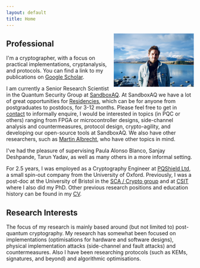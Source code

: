 ```yaml
---
layout: default
title: Home
---
```


<img align="right" src="files/DSCF5469.jpg" alt="drawing" style="width:215px; padding-left: 5px"/>

## Professional 

I'm a cryptographer, with a focus on practical implementations, cryptanalysis, and protocols. 
You can find a link to my publications on [Google Scholar](https://scholar.google.co.uk/citations?user=LItUNn4AAAAJ&hl=en).

I am currently a Senior Research Scientist in the Quantum Security Group at [SandboxAQ](https://www.sandboxaq.com/). At SandboxAQ we have a lot of great opportunities for [Residencies](https://www.sandboxaq.com/company/residencies), which can be for anyone from postgraduates to postdocs, for 3-12 months. Please feel free to get in [contact](https://jameshowe.eu/contact/) to informally enquire, I would be interested in topics (in PQC or others) ranging from FPGA or microcontroller designs, side-channel analysis and countermeasures, protocol design, crypto-agility, and developing our open-source tools at SandboxAQ. We also have other researchers, such as [Martin Albrecht](https://martinralbrecht.wordpress.com/2023/04/25/sandboxaq-internships/), who have other topics in mind.

I've had the pleasure of supervising Paula Alonso Blanco, Sanjay Deshpande, Tarun Yadav, as well as many others in a more informal setting.

For 2.5 years, I was employed as a Cryptography Engineer at [PQShield Ltd](https://dblp.org/pid/138/8975.html), a small spin-out company from the University of Oxford. Previously, I was a post-doc at the University of Bristol in the [SCA / Crypto group](https://github.com/sca-research) and at [CSIT](https://www.qub.ac.uk/ecit/CSIT/) where I also did my PhD. Other previous research positions and education history can be found in my [CV](files/CV.pdf).

## Research Interests

The focus of my research is mainly based around (but not limited to) post-quantum cryptography. My research has somewhat been focused on implementations (optimisations for hardware and software designs), physical implementation attacks (side-channel and fault attacks) and countermeasures. Also I have been researching protocols (such as KEMs, signatures, and beyond) and algorithmic optimisations.

<!-- Global site tag (gtag.js) - Google Analytics -->
<script async src="https://www.googletagmanager.com/gtag/js?id=G-BHC370BLM5"></script>
<script>
  window.dataLayer = window.dataLayer || [];
  function gtag(){dataLayer.push(arguments);}
  gtag('js', new Date());

  gtag('config', 'G-BHC370BLM5');
</script>


<!-- Global site tag (gtag.js) - Google Analytics -->
<script async src="https://www.googletagmanager.com/gtag/js?id=G-DCEGWP83NC"></script>
<script>
  window.dataLayer = window.dataLayer || [];
  function gtag(){dataLayer.push(arguments);}
  gtag('js', new Date());

  gtag('config', 'G-DCEGWP83NC');
</script>
